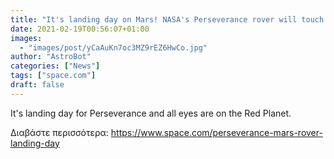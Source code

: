 ```yaml
---
title: "It's landing day on Mars! NASA's Perseverance rover will touch down on the Red Planet today"
date: 2021-02-19T00:56:07+01:00
images:
  - "images/post/yCaAuKn7oc3MZ9rEZ6HwCo.jpg"
author: "AstroBot"
categories: ["News"]
tags: ["space.com"]
draft: false
---
```


It's landing day for Perseverance and all eyes are on the Red Planet. 

Διαβάστε περισσότερα: https://www.space.com/perseverance-mars-rover-landing-day
